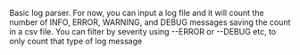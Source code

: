 Basic log parser. For now, you can input a log file and it will count the number of INFO, ERROR, WARNING, and DEBUG messages saving the count in a csv file. You can filter by severity using --ERROR or --DEBUG etc, to only count that type of log message
